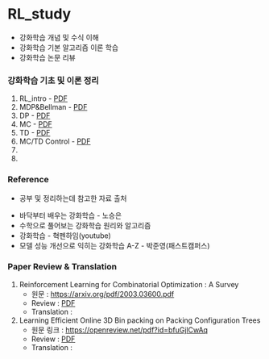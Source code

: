 # RL_study

* 강화학습 개념 및 수식 이해 
* 강화학습 기본 알고리즘 이론 학습 
* 강화학습 논문 리뷰 




### 강화학습 기초 및 이론 정리 
1. RL_intro - [PDF](https://github.com/kkyuhun94/RL_study/blob/master/materials/01.RL_intro.pdf)
2. MDP&Bellman - [PDF](https://github.com/kkyuhun94/RL_study/blob/master/materials/02.MDP&Bellman.pdf)
3. DP - [PDF](https://github.com/kkyuhun94/TIL/tree/RL_study/blob/master/materials/03.DP.pdf)
4. MC - [PDF](https://github.com/kkyuhun94/TIL/tree/RL_study/blob/master/materials/04.MC.pdf)
5. TD - [PDF](https://github.com/kkyuhun94/TIL/tree/RL_study/blob/master/materials/05.TD.pdf)
6. MC/TD Control - [PDF](https://github.com/kkyuhun94/RL_study/blob/master/materials/06.MC&TD_Control.pdf)
7. 
8. 



### Reference
- 공부 및 정리하는데 참고한 자료 출처  
* 바닥부터 배우는 강화학습 - 노승은 
* 수학으로 풀어보는 강화학습 원리와 알고리즘
* 강화학습 - 혁펜하임(youtube)
* 모델 성능 개선으로 익히는 강화학습 A-Z - 박준영(패스트캠퍼스)


### Paper Review & Translation
1. Reinforcement Learning for Combinatorial Optimization : A Survey 
    * 원문 : https://arxiv.org/pdf/2003.03600.pdf 
    * Review : [PDF](https://github.com/kkyuhun94/RL_study/blob/master/paper_review/01.RLforCO.pdf)
    * Translation : 
2. Learning Efficient Online 3D Bin packing on Packing Configuration Trees  
    * 원문 링크 : https://openreview.net/pdf?id=bfuGjlCwAq
    * Review : [PDF](https://github.com/kkyuhun94/RL_study/blob/master/paper_review/02.3DBPP.pdf)
    * Translation : 

